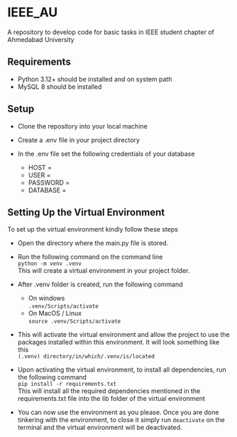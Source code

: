 # IEEE_AU

A repository to develop code for basic tasks in IEEE student chapter of Ahmedabad University

## Requirements

- Python 3.12+ should be installed and on system path
- MySQL 8 should be installed

## Setup

- Clone the repository into your local machine

- Create a .env file in your project directory

- In the .env file set the following credentials of your database
  - HOST =
  - USER =
  - PASSWORD =
  - DATABASE =

## Setting Up the Virtual Environment

To set up the virtual environment kindly follow these steps

- Open the directory where the main.py file is stored.

- Run the following command on the command line  
  `python -m venv .venv`  
  This will create a virtual environment in your project folder.

- After .venv folder is created, run the following command
  - On windows  
    `.venv/Scripts/activate`  
  - On MacOS / Linux  
    `source .venv/Scripts/activate`

- This will activate the virtual environment and allow the project to use the packages installed within this environment. It   will look something like this  
  `(.venv) directory/in/which/.venv/is/located`

- Upon activating the virtual environment, to install all dependencies, run the following command  
  `pip install -r requirements.txt`  
  This will install all the required dependencies mentioned in the requirements.txt file into the lib folder of the virtual environment

- You can now use the environment as you please. Once you are done tinkering with the environment, to close it simply run `deactivate` on the terminal and the virtual environment will be deactivated.
